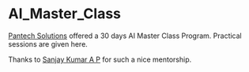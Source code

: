 # AI_Master_Class
[Pantech Solutions](https://www.pantechsolutions.net/) offered a 30 days AI Master Class Program. Practical sessions are given here.

Thanks to [Sanjay Kumar A P](https://www.linkedin.com/in/sanjay-kumar-a-p-4447801a5/) for such a nice mentorship.
